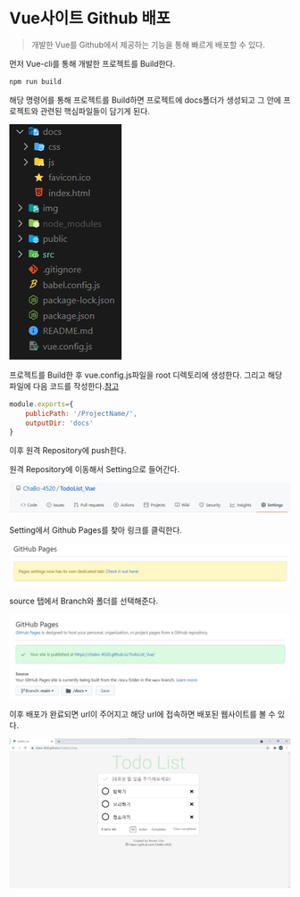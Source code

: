 # Vue사이트 Github 배포

> 개발한 Vue를 Github에서 제공하는 기능을 통해 빠르게 배포할 수 있다.

먼저 Vue-cli를 통해 개발한 프로젝트를 Build한다.

```sh
npm run build
```

해당 명령어를 통해 프로젝트를 Build하면 프로젝트에 docs폴더가 생성되고 그 안에 프로젝트와 관련된 핵심파일들이 담기게 된다.

<img src="../../2.Pictures/Vue_build.jpg">

프로젝트를 Build한 후 vue.config.js파일을 root 디렉토리에 생성한다. 그리고 해당 파일에 다음 코드를 작성한다.[참고](https://kabkee.github.io/vue-cli/vue-cli-publicPath/)

```js
module.exports={
    publicPath: '/ProjectName/',
    outputDir: 'docs'
}
```

 이후 원격 Repository에 push한다.





원격 Repository에 이동해서 Setting으로 들어간다.

<img src="../../2.Pictures/ex1.jpg">

Setting에서 Github Pages를 찾아 링크를 클릭한다.

<img src="../../2.Pictures/ex2.jpg">

source 탭에서 Branch와 폴더를 선택해준다.

<img src="../../2.Pictures/ex3.jpg">

이후 배포가 완료되면 url이 주어지고 해당 url에 접속하면 배포된 웹사이트를 볼 수 있다.

<img src="../../2.Pictures/ex4.jpg">

